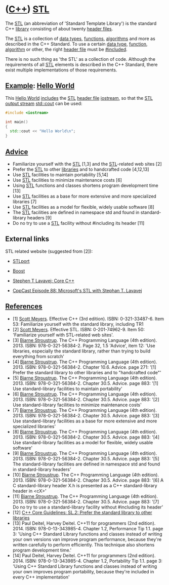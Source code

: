 # ([C++](Cpp.md)) [STL](CppStl.md)

The [STL](CppStl.md) (an abbreviation of 'Standard Template Library')
is the standard C++ [library](CppLibrary.md) consisting of about twenty
[header files](CppHeaderFile.md). 

The [STL](CppStl.md) is a collection of [data types](CppDataType.md),
[functions](CppFunction.md), [algorithms](CppAlgorithm.md) and more as
described in the C++ Standard. To use a certain [data
type](CppDataType.md), [function](CppFunction.md),
[algorithm](CppAlgorithm.md) or other, the right [header
file](CppHeaderFile.md) must be [#included](CppInclude.md).

There is no such thing as 'the STL' as a collection of code. 
Although the requirements of all [STL](CppStl.md) elements is described in the C++ Standard, 
there exist multiple implementations of those requirements.

## [Example](CppExample.md): [Hello World](CppHelloWorld.md)

This [Hello World](CppHelloWorld.md) [includes](CppInclude.md) the [STL](CppStl.md) [header file](CppHeaderFile.md)
[iostream](CppIostreamH.md), so that the [STL](CppStl.md) [output stream](CppStdOstream.md) [std::cout](CppStdCout.md) can be used:

```c++
#include <iostream>

int main() 
{
  std::cout << "Hello World\n"; 
}
```

## [Advice](CppAdvice.md)

 * Familiarize yourself with the [STL](CppStl.md) [1,3] and the [STL](CppStl.md)-related web sites [2]
 * Prefer the [STL](CppStl.md) to other [libraries](CppLibrary.md) and to handcrafted code [4,12,13]
 * Use [STL](CppStl.md) facilities to maintain portability [5,14]
 * Use [STL](CppStl.md) facilities to minimize maintenance costs [6]
 * Using [STL](CppStl.md) functions and classes shortens program development time [13]
 * Use [STL](CppStl.md) facilities as a base for more extensive and more specialized libraries [7]
 * Use [STL](CppStl.md) facilities as a model for flexible, widely usable software [8]
 * The [STL](CppStl.md) facilities are defined in namespace std and found in standard-library headers [9]
 * Do no try to use a [STL](CppStl.md) facility without #including its header [11]

## External links

STL related website (suggested from [2]):

 * [STLport](http://www.stlport.org/)
 * [Boost](http://www.boost.org/)

 * [Stephen T Lavavej: Core C++](https://www.youtube.com/playlist?list=PL9QAu9zhcKhGEDZpDtk33mz1kRV9o1vfa)
 * [CppCast Episode 88: Microsoft's STL with Stephan T. Lavavej](https://youtu.be/U3jMpBaLc4M)

## [References](CppReferences.md)

 * [1] [Scott Meyers](CppScottMeyers.md). Effective C++ (3rd edition). ISBN: 0-321-33487-6. Item 53: Familiarize yourself with the standard library, including TR1
 * [2] [Scott Meyers](CppScottMeyers.md). Effective STL. ISBN: 0-201-74962-9. Item 50: 'Familiarize yourself with STL-related web sites'.
 * [3] [Bjarne Stroustrup](CppBjarneStroustrup.md). The C++ Programming Language (4th edition). 2013. ISBN: 978-0-321-56384-2. Page 32, 1.5 'Advice', item 12: 'Use libraries, especially the standard library, rather than trying to build everything from scratch'
 * [4] [Bjarne Stroustrup](CppBjarneStroustrup.md). The C++ Programming Language (4th edition). 2013. ISBN: 978-0-321-56384-2. Chapter 10.6. Advice. page 271: '[1] Prefer the standard library to other libraries and to "handcrafted code"'
 * [5] [Bjarne Stroustrup](CppBjarneStroustrup.md). The C++ Programming Language (4th edition). 2013. ISBN: 978-0-321-56384-2. Chapter 30.5. Advice. page 883: '[1] Use standard-library facilities to maintain portability'
 * [6] [Bjarne Stroustrup](CppBjarneStroustrup.md). The C++ Programming Language (4th edition). 2013. ISBN: 978-0-321-56384-2. Chapter 30.5. Advice. page 883: '[2] Use standard-library facilities to minimize maintenance costs'
 * [7] [Bjarne Stroustrup](CppBjarneStroustrup.md). The C++ Programming Language (4th edition). 2013. ISBN: 978-0-321-56384-2. Chapter 30.5. Advice. page 883: '[3] Use standard-library facilities as a base for more extensive and more specialized libraries'
 * [8] [Bjarne Stroustrup](CppBjarneStroustrup.md). The C++ Programming Language (4th edition). 2013. ISBN: 978-0-321-56384-2. Chapter 30.5. Advice. page 883: '[4] Use standard-library facilities as a model for flexible, widely usable software'
 * [9] [Bjarne Stroustrup](CppBjarneStroustrup.md). The C++ Programming Language (4th edition). 2013. ISBN: 978-0-321-56384-2. Chapter 30.5. Advice. page 883: '[5] The standard-library facilities are defined in namespace std and found in standard-library headers'
 * [10] [Bjarne Stroustrup](CppBjarneStroustrup.md). The C++ Programming Language (4th edition). 2013. ISBN: 978-0-321-56384-2. Chapter 30.5. Advice. page 883: '[6] A C standard-library header X.h is presented as a C++ standard-library header in &lt;cX&gt;'
 * [11] [Bjarne Stroustrup](CppBjarneStroustrup.md). The C++ Programming Language (4th edition). 2013. ISBN: 978-0-321-56384-2. Chapter 30.5. Advice. page 883: '[7] Do no try to use a standard-library facility without #including its header'
 * [12] [C++ Core Guidelines: SL.2: Prefer the standard library to other libraries](https://github.com/isocpp/CppCoreGuidelines/blob/master/CppCoreGuidelines.md#Rsl-sl)
 * [13] Paul Deitel, Harvey Deitel. C++11 for programmers (2nd edition). 2014. ISBN: 978-0-13-343985-4. Chapter 1.2, Performance Tip 1.1. page 3: 'Using C++ Standard Library functions and classes instead of writing your own versions van improve program performance, because they're written carefully to perform efficiently. This technique also shortens program development time.'
 * [14] Paul Deitel, Harvey Deitel. C++11 for programmers (2nd edition). 2014. ISBN: 978-0-13-343985-4. Chapter 1.2, Portability Tip 1.1. page 3: 'Using C++ Standard Library functions and classes instead of writing your own improves program portability, because they're included in every C++ implementation'


